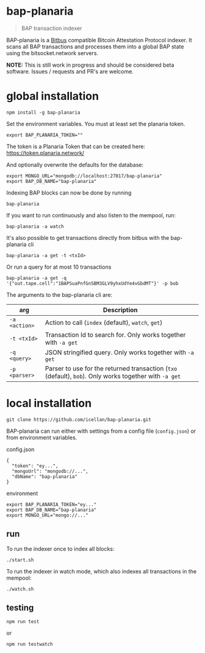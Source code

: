 # bap-planaria
> BAP transaction indexer

BAP-planaria is a [Bitbus](https://docs.bitbus.network/) compatible Bitcoin Attestation Protocol indexer. It scans all BAP transactions and processes them into a global BAP state using the bitsocket.network servers.

**NOTE:** This is still work in progress and should be considered beta software. Issues / requests and PR's are welcome.

# global installation

```
npm install -g bap-planaria
```

Set the environment variables. You must at least set the planaria token.

```
export BAP_PLANARIA_TOKEN=""
```

The token is a Planaria Token that can be created here: https://token.planaria.network/

And optionally overwrite the defaults for the database:

```
export MONGO_URL="mongodb://localhost:27017/bap-planaria"
export BAP_DB_NAME="bap-planaria"
```

Indexing BAP blocks can now be done by running

```
bap-planaria
```

If you want to run continuously and also listen to the mempool, run:

```
bap-planaria -a watch
```

It's also possible to get transactions directly from bitbus with the bap-planaria cli

```
bap-planaria -a get -t <txId>
```

Or run a query for at most 10 transactions

```
bap-planaria -a get -q '{"out.tape.cell":"1BAPSuaPnfGnSBM3GLV9yhxUdYe4vGbdMT"}' -p bob
```

The arguments to the bap-planaria cli are:

| arg             | Description                                                                                            |
| --------------- |------------------------------------------------------------------------------------------------------- |
| `-a <action>`   | Action to call (`index` (default), `watch`, `get`)                                                     |
| `-t <txId>`     | Transaction Id to search for. Only works together with `-a get`                                        |
| `-q <query>`    | JSON stringified query. Only works together with `-a get`                                              |
| `-p <parser>`   | Parser to use for the returned transaction (`txo` (default), `bob`). Only works together with `-a get` |

# local installation

```
git clone https://github.com/icellan/bap-planaria.git
```

BAP-planaria can run either with settings from a config file (`config.json`) or from environment variables.

config.json
```
{
  "token": "ey...",
  "mongoUrl": "mongodb://...",
  "dbName": "bap-planaria"
}
```

environment
```
export BAP_PLANARIA_TOKEN="ey..."
export BAP_DB_NAME="bap-planaria"
export MONGO_URL="mongo://..."
```

## run

To run the indexer once to index all blocks:

```
./start.sh
```

To run the indexer in watch mode, which also indexes all transactions in the mempool:

```
./watch.sh
```

## testing 

```
npm run test
```
or

```
npm run testwatch
```
